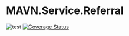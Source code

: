 # MAVN.Service.Referral

![test](https://github.com/OpenMAVN/MAVN.Service.Referral/workflows/test/badge.svg)
[![Coverage Status](https://coveralls.io/repos/github/OpenMAVN/MAVN.Service.Referral/badge.svg?branch=master)](https://coveralls.io/github/OpenMAVN/MAVN.Service.Referral?branch=master)
